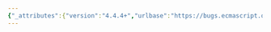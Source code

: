 ```yaml
---
{"_attributes":{"version":"4.4.4+","urlbase":"https://bugs.ecmascript.org/","maintainer":"dherman@mozilla.com"},"bug":{"bug_id":1941,"creation_ts":"2013-09-28 01:16:00 -0700","short_desc":"12.1.7: extraneous \"Syntax\" header","delta_ts":"2013-10-30 15:01:34 -0700","product":"Draft for 6th Edition","component":"editorial issue","version":"Rev 19: September 27, 2013 Draft","rep_platform":"All","op_sys":"All","bug_status":"VERIFIED","resolution":"FIXED","priority":"Normal","bug_severity":"minor","everconfirmed":true,"reporter":{"uid":"jmdyck","name":"Michael Dyck"},"assigned_to":{"uid":"allen","name":"Allen Wirfs-Brock"},"long_desc":[{"commentid":5610,"comment_count":0,"who":{"uid":"jmdyck","name":"Michael Dyck"},"bug_when":"2013-09-28 01:16:47 -0700","thetext":"In 12.1.7 \"Generator Comprehensions\",\nafter the \"Syntax\" section and before the header for 12.1.7.1,\nthere's an extraneous \"Syntax\" header."},{"commentid":5729,"comment_count":1,"who":{"uid":"allen","name":"Allen Wirfs-Brock"},"bug_when":"2013-09-30 14:00:59 -0700","thetext":"fixed in rev20 editor's draft"},{"commentid":6018,"comment_count":2,"who":{"uid":"allen","name":"Allen Wirfs-Brock"},"bug_when":"2013-10-29 09:44:29 -0700","thetext":"fixed in rev20 draft, Oct. 28, 2013"}]}}
---
```


